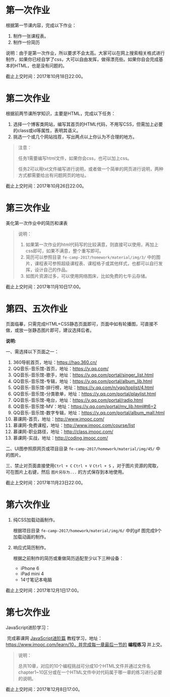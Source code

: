 # 第一次作业

根据第一节课内容，完成以下作业：

1. 制作一张课程表。
2. 制作一份简历

说明：由于是第一次作业，所以要求不会太高。大家可以在网上搜索相关格式进行制作，如果你已经自学了css，大可以自由发挥，做得漂亮些。如果你自会完成基本的HTML，也是没有问题的。

截止上交时间：2017年10月18日22:00。



# 第二次作业

根据前两节课所学知识，主要是HTML，完成以下任务：

1. 选择一个博客类网站，编写其首页的HTML代码，不用写CSS，但需加上必要的class或id等属性，表明其语义。
2. 挑选一个或几个网站找茬，写出两点以上你认为不合理的地方。

> 注意：
>
> 任务1需要编写html文件，如果你会css，也可以加上css。
>
> 任务2可以用txt文件编写进行说明，或者做一个简单的网页进行说明，两种方式都需要给出有问题网页的地址。


截止上交时间：2017年10月26日22:00。



# 第三次作业

美化第一次作业中的简历和课表

> 说明：
>
> 1. 如果第一次作业的html代码写的比较满意，则直接可以使用，再加上css即可，如果不满意，整个重写即可。
> 2. 简历可以参照目录 `fe-camp-2017/homework/material/img/3/` 中的图片，课程表可参照超级课程表、课程格子或其他样式，也都可以自行发挥，设计自己的作品。
> 3. 如图片资源过多，可以使用网络图床，比如免费的七牛云存储。

截止上交时间：2017年11月10日17:00。



# 第四、五次作业

页面临摹，只需完成HTML+CSS静态页面即可，页面中如有轮播图，可直接不做，或放一张静态图片即可，建议选择后者。

**说明:**

一、需选择以下页面之一：

1. 360导航首页，地址：https://hao.360.cn/
2. QQ音乐-音乐馆-首页，地址：https://y.qq.com/
3. QQ音乐-音乐馆-歌手，地址：https://y.qq.com/portal/singer_list.html
4. QQ音乐-音乐馆-专辑，地址：https://y.qq.com/portal/album_lib.html
5. QQ音乐-音乐馆-排行榜，地址：https://y.qq.com/n/yqq/toplist/4.html
6. QQ音乐-音乐馆-分类歌单，地址：https://y.qq.com/portal/playlist.html
7. QQ音乐-音乐馆-电台，地址：https://y.qq.com/portal/radio.html
8. QQ音乐-音乐馆-MV：地址：https://y.qq.com/portal/mv_lib.html#t6=2
9. QQ音乐-音乐馆-数字专辑，地址：https://y.qq.com/portal/album_mall.html
10. 慕课网-首页，地址：http://www.imooc.com/
11. 慕课网-免费课程，地址：http://www.imooc.com/course/list
12. 慕课网-职业路径，地址：http://class.imooc.com/
13. 慕课网-实战，地址：http://coding.imooc.com/


二、UI图参照原网页或项目目录 `fe-camp-2017/homework/material/img/45/` 中的图片。


三、禁止对页面直接使用`Ctrl + C` `Ctrl + V` `Ctrl + S` ，对于图片资源的爬取，可在图片上右键，然后 `图片另存为...` 的方式保存到本地使用。



截止上交时间：2017年11月23日22:00。



# 第六次作业

1. 纯CSS加载动画制作。

   根据项目目录 `fe-camp-2017/homework/material/img/6/` 中的gif 图完成9个加载动画的制作。

2. 响应式简历制作。

   根据之前制作的简历或重做简历适配至少以下三种设备：

   - iPhone 6
   - iPad mini 4
   - 14寸笔记本电脑


 

  截止上交时间：2017年12月1日17:00。



# 第七次作业

JavaScript进阶学习：

​    完成慕课网 [JavaScript进阶篇](https://www.imooc.com/learn/10) 教程学习，地址：https://www.imooc.com/learn/10，并完成每一章最后一节的 **编程练习** 并上交。



> 说明：
>
> 总共10章，对应的10个编程挑战可分成10个HTML文件并通过文件名chapter1~10区分或在一个HTML文件中对代码属于哪一章的练习进行必要的说明。



 截止上交时间：2017年12月8日17:00。